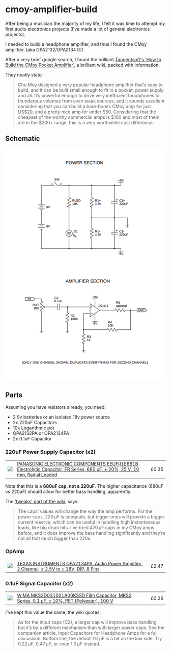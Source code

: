 # cmoy-amplifier-build

After being a musician the majority of my life, I felt it was time to attempt my first audio electronics projects (I've made a lot of general electronics projects).

I needed to build a headphone amplifier, and thus I found the CMoy amplifier. (aka OPA2132/OPA2134 IC)

After a very brief google search, I found the brilliant [Tangentsoft's 'How to Build the CMoy Pocket Amplifier'](https://tangentsoft.net/audio/cmoy/), a brilliant wiki, packed with information.

They neatly state:

> Chu Moy designed a very popular headphone amplifier that’s easy to build, and it can be built small enough to fit in a pocket, power supply and all. It’s powerful enough to drive very inefficient headphones to thunderous volumes from even weak sources, and it sounds excellent considering that you can build a bare-bones CMoy amp for just US$20, and a pretty nice amp for under $50. Considering that the cheapest of the worthy commercial amps is $100 and most of them are in the $200+ range, this is a very worthwhile cost difference.

## Schematic

[![Schematic](./schematic.png)](https://tangentsoft.net/audio/cmoy/misc/cmoy-tangent-sch.pdf)

## Parts

Assuming you have resistors already, you need:

* 2 9v batteries or an isolated 18v power source
* 2x 220uF Capacitors
* 10k Logarithmic pot
* OPA2132PA or OPA2134PA
* 2x 0.1uF Capacitor

### 220uF Power Supply Capacitor (x2)

<!---<table>
	<tr>
		<td><img src="http://uk.farnell.com/productimages/standard/en_GB/1848467-40.jpg"></td>
		<td><a href="http://uk.farnell.com/panasonic-electronic-components/eeufm1e221/cap-alu-elec-220uf-25v-rad/dp/1219468">PANASONIC ELECTRONIC COMPONENTS  EEU-FM1E221  Electrolytic Capacitor, FM Series, 220 µF, ± 20%, 25 V, 8 mm, Radial Leaded</a></td>
		<td>£0.39</td>
	</tr>
</table>-->

<table>
	<tr>
		<td><img src="http://uk.farnell.com/productimages/standard/en_GB/1848467-40.jpg"></td>
		<td><a href="http://uk.farnell.com/panasonic-electronic-components/eeufr1e681b/cap-alu-elec-680uf-25v-rad/dp/1800652">PANASONIC ELECTRONIC COMPONENTS  EEUFR1E681B  Electrolytic Capacitor, FR Series, 680 µF, ± 20%, 25 V, 10 mm, Radial Leaded</a></td>
		<td>£0.35</td>
	</tr>
</table>

Note that this is a **680uF cap, not a 220uF**. The higher capacitance (680uF vs 220uF) should allow for better bass handling, apparently.

The ['tweaks' part of the wiki](https://tangentsoft.net/audio/cmoy/tweaks.html), says:

> The caps’ values will change the way the amp performs. For the power caps, 220 µF is adequate, but bigger ones will provide a bigger current reserve, which can be useful in handling high instantaneous loads, like big drum hits. I’ve tried 470 µF caps in my CMoy amps before, and it does improve the bass handling significantly and they’re not all that much bigger than 220s.

### OpAmp

<table>
	<tr>
		<td><img src="http://uk.farnell.com/productimages/standard/en_GB/42268235.jpg">
		</td>
		<td><a href="http://uk.farnell.com/texas-instruments/opa2134pa/op-amp-dual-audio-fet-i-p-2134/dp/1097574?ost=opa2134pa&selectedCategoryId=&categoryNameResp=All%2BCategories&searchView=table&iscrfnonsku=false">TEXAS INSTRUMENTS  OPA2134PA.  Audio Power Amplifier, 2 Channel, ± 2.5V to ± 18V, DIP, 8 Pins</a>
		</td>
		<td>£2.47</td>
	</tr>
</table>

### 0.1uF Signal Capacitor (x2)

<table>
	<tr>
		<td><img src="http://uk.farnell.com/productimages/standard/en_GB/1005948-40.jpg"></td>
		<td><a href="http://uk.farnell.com/wima/mks2d031001a00kssd/cap-film-pet-100nf-100v-rad/dp/1006031">WIMA  MKS2D031001A00KSSD  Film Capacitor, MKS2 Series, 0.1 µF, ± 10%, PET (Polyester), 100 V</a></td>
		<td>£0.26</td>
	</tr>
</table>

I've kept this value the same, the wiki quotes:

> As for the input caps (C2), a larger cap will improve bass handling, but it’s by a different mechanism than with larger power caps. See the companion article, Input Capacitors for Headphone Amps for a full discussion. Bottom line, the default 0.1 µF is a bit on the low side. Try 0.22 µF, 0.47 µF, or even 1.0 µF instead.

